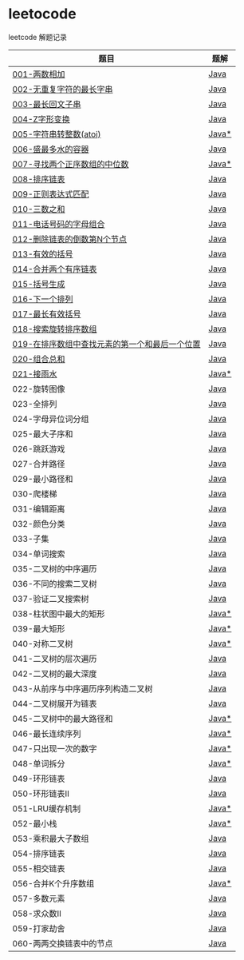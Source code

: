 # leetocode
leetcode 解题记录

|题目|题解|
|---|---|
|[001-两数相加](https://leetcode-cn.com/problems/add-two-numbers/)|[Java](./src/001-两数相加/README.md)|
|[002-无重复字符的最长字串](https://leetcode-cn.com/problems/longest-substring-without-repeating-characters/)|[Java](./src/002-无重复字符最长字串/README.md)| 
|[003-最长回文子串](https://leetcode-cn.com/problems/longest-palindromic-substring/)|[Java](./src/003-最长回文子串/README.md)|
|[004-Z字形变换](https://leetcode-cn.com/problems/zigzag-conversion/submissions/)|[Java](./src/004-Z字形变换/README.md)|
|[005-字符串转整数(atoi)](https://leetcode-cn.com/problems/string-to-integer-atoi/) |[Java*](./src/005-字符串转整数（atoi）/README.md)|
|[006-盛最多水的容器](https://leetcode-cn.com/problems/container-with-most-water/)|[Java](./src/006-盛最多水的容器/README.md)|
|[007-寻找两个正序数组的中位数](https://leetcode-cn.com/problems/median-of-two-sorted-arrays/)|[Java*](./src/007-寻找两个正序数组的中位数/README.md)|
|[008-排序链表](https://leetcode-cn.com/problems/sort-list/)|[Java](./src/008-排序链表/README.md)|
|[009-正则表达式匹配](https://leetcode-cn.com/problems/regular-expression-matching/)|[Java](./src/009-正则表达式匹配/README.md)|
|[010-三数之和](https://leetcode-cn.com/problems/3sum/submissions/)|[Java](./src/010-三数之和/README.md)|
|[011-电话号码的字母组合](https://leetcode-cn.com/problems/letter-combinations-of-a-phone-number/)|[Java](./src/011-电话号码的字母组合/README.md)|
|[012-删除链表的倒数第N个节点](https://leetcode-cn.com/problems/remove-nth-node-from-end-of-list/)|[Java](./src/012-删除链表的倒数第N个节点/README.md)|
|[013-有效的括号](https://leetcode-cn.com/problems/valid-parentheses/submissions/)|[Java](./src/013-有效的括号/README.md)|
|[014-合并两个有序链表](https://leetcode-cn.com/problems/merge-two-sorted-lists/)|[Java](./src/014-合并两个有序链表/README.md)|
|[015-括号生成](https://leetcode-cn.com/problems/generate-parentheses/)|[Java](./src/015-括号生成/README.md)|
|[016-下一个排列](https://leetcode-cn.com/problems/next-permutation/submissions/)|[Java](./src/016-下一个排列/README.md)|
|[017-最长有效括号](https://leetcode-cn.com/problems/longest-valid-parentheses/submissions/)|[Java](./src/017-最长有效括号/READMD.md)|
|[018-搜索旋转排序数组](https://leetcode-cn.com/problems/search-in-rotated-sorted-array/submissions/)|[Java](./src/018-搜索旋转排序数组/READMD.md)|
|[019-在排序数组中查找元素的第一个和最后一个位置](https://leetcode-cn.com/problems/find-first-and-last-position-of-element-in-sorted-array/)|[Java](./src/019-在排序数组中查找元素的第一个和最后一个位置/README.md)|
|[020-组合总和](https://leetcode-cn.com/problems/combination-sum/)|[Java](./src/020-组合总和/README.md)|
|[021-接雨水](https://leetcode-cn.com/problems/trapping-rain-water/)|[Java*](./src/021-接雨水/README.md)|
|022-旋转图像|[Java](./src/022-旋转图像/README.md)|
|023-全排列|[Java](./src/023-全排列/README.md)|
|024-字母异位词分组|[Java](./src/024-字母异位词分组/README.md)|
|025-最大子序和|[Java](./src/025-最大子序和/README.md)|
|026-跳跃游戏|[Java](./src/026-跳跃游戏/README.md)|
|027-合并路径|[Java](./src/027-合并路径/README.md)|
|029-最小路径和|[Java](./src/029-最小路径和/README.md)|
|030-爬楼梯|[Java](./src/030-爬楼梯/README.md)|
|031-编辑距离|[Java](./src/031-编辑距离/README.md)|
|032-颜色分类|[Java](./src/032-颜色分类/README.md)|
|033-子集|[Java](./src/033-子集/README.md)|
|034-单词搜索|[Java](./src/034-单词搜索/README.md)|
|035-二叉树的中序遍历|[Java](./src/035-二叉树的中序遍历/README.md)|
|036-不同的搜索二叉树|[Java](./src/036-不同的搜索二叉树/README.md)|
|037-验证二叉搜索树|[Java](./src/037-验证二叉搜索树/README.md)|
|038-柱状图中最大的矩形|[Java*](./src/038-柱状图中最大的矩形/README.md)|
|039-最大矩形|[Java*](./src/039-最大矩形/README.md)|
|040-对称二叉树|[Java*](./src/040-对称二叉树/README.md)|
|041-二叉树的层次遍历|[Java](./src/041-二叉树的层次遍历/README.md)|
|042-二叉树的最大深度|[Java](./src/042-二叉树的最大深度/README.md)|
|043-从前序与中序遍历序列构造二叉树|[Java](./src/043-从前序与中序遍历序列构造二叉树/README.md)|
|044-二叉树展开为链表|[Java](./src/044-二叉树展开为链表/README.md)|
|045-二叉树中的最大路径和|[Java*](./src/045-二叉树中的最大路径和/README.md)|
|046-最长连续序列|[Java*](./src/046-最长连续序列/README.md)|
|047-只出现一次的数字|[Java*](./src/047-只出现一次的数字/README.md)|
|048-单词拆分|[Java*](./src/048-单词拆分/README.md)|
|049-环形链表|[Java](./src/049-环形链表/README.md)|
|050-环形链表II|[Java](./src/050-环形链表II/README.md)|
|051-LRU缓存机制|[Java*](./src/051-LRU缓存机制/README.md)|
|052-最小栈|[Java*](./src/052-最小栈/README.md)|
|053-乘积最大子数组|[Java](./src/053-乘积最大子数组/README.md)|
|054-排序链表|[Java](./src/054-排序链表/README.md)|
|055-相交链表|[Java](./src/055-相交链表/README.md)|
|056-合并K个升序数组|[Java*](./src/056-合并K个升序数组/README.md)|
|057-多数元素|[Java](./src/057-多数元素/README.md)|
|058-求众数II|[Java](./src/058-求众数II/README.md)|
|059-打家劫舍|[Java](./src/059-打家劫舍/README.md)|
|060-两两交换链表中的节点|[Java](./src/060-两两交换链表中的节点/README.md)|



